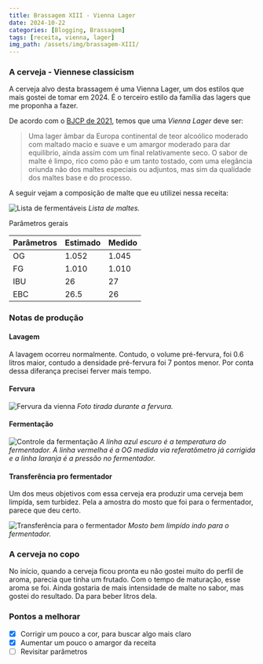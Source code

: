 ```yaml
---
title: Brassagem XIII - Vienna Lager
date: 2024-10-22
categories: [Blogging, Brassagem]
tags: [receita, vienna, lager]
img_path: /assets/img/brassagem-XIII/
---
```



### A cerveja - Viennese classicism

A cerveja alvo desta brassagem é uma Vienna Lager, um dos estilos que mais gostei de tomar em 2024. É o terceiro estilo da família das lagers que me proponha a fazer.

De acordo com o [BJCP de 2021](https://bjcp-brasil.github.io/bjcp-2021-pt-br/), temos que uma *Vienna Lager* deve ser:

>  Uma lager âmbar da Europa continental de teor alcoólico moderado com maltado macio e suave e um amargor moderado para dar equilibrio, ainda assim com um final relativamente seco. O sabor de malte é limpo, rico como pão e um tanto tostado, com uma elegância oriunda não dos maltes especiais ou adjuntos, mas sim da qualidade dos maltes base e do processo.


A seguir vejam a composição de malte que eu utilizei nessa receita:

![Lista de fermentáveis](fermentaveis.png)
_Lista de maltes._

Parâmetros gerais

| Parâmetros | Estimado | Medido |
|---|---|---|
| OG | 1.052 | 1.045 |
| FG | 1.010 | 1.010 |
| IBU | 26 | 27 |
| EBC | 26.5 | 26


### Notas de produção

#### Lavagem

A lavagem ocorreu normalmente. Contudo, o volume pré-fervura, foi 0.6 litros maior, contudo a densidade pré-fervura foi 7 pontos menor. Por conta dessa diferança precisei ferver mais tempo.

#### Fervura

![Fervura da vienna](fervura.jpg)
_Foto tirada durante a fervura._

#### Fermentação


![Controle da fermentação](fermentacao.png)
_A linha azul escuro é a temperatura do fermentador. A linha vermelha é a OG medida via referatômetro já corrigida e a linha laranja é a pressão no fermentador._

#### Transferência pro fermentador

Um dos meus objetivos com essa cerveja era produzir uma cerveja bem limpída, sem turbidez. Pela a amostra do mosto que foi para o fermentador, parece que deu certo.

![Transferência para o fermentador](transferencia.jpg)
_Mosto bem limpído indo para o fermentador._

### A cerveja no copo

No início, quando a cerveja ficou pronta eu não gostei muito do perfil de aroma, parecia que tinha um frutado. Com o tempo de maturação, esse aroma se foi. Ainda gostaria de mais intensidade de malte no sabor, mas gostei do resultado. Da para beber litros dela.


### Pontos a melhorar

- [x] Corrigir um pouco a cor, para buscar algo mais claro
- [x] Aumentar um pouco o amargor da receita
- [ ] Revisitar parâmetros
